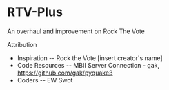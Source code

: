 # RTV-Plus
An overhaul and improvement on Rock The Vote

Attribution
- Inspiration
-- Rock the Vote [insert creator's name]
- Code Resources
-- MBII Server Connection - gak, https://github.com/gak/pyquake3
- Coders
-- EW Swot
